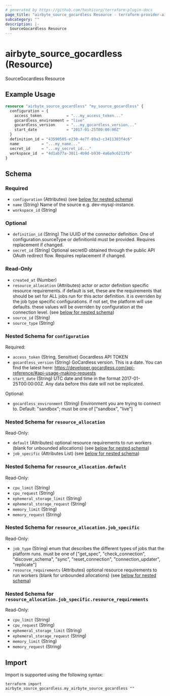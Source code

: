 ```yaml
---
# generated by https://github.com/hashicorp/terraform-plugin-docs
page_title: "airbyte_source_gocardless Resource - terraform-provider-airbyte"
subcategory: ""
description: |-
  SourceGocardless Resource
---
```


# airbyte_source_gocardless (Resource)

SourceGocardless Resource

## Example Usage

```terraform
resource "airbyte_source_gocardless" "my_source_gocardless" {
  configuration = {
    access_token           = "...my_access_token..."
    gocardless_environment = "live"
    gocardless_version     = "...my_gocardless_version..."
    start_date             = "2017-01-25T00:00:00Z"
  }
  definition_id = "43590505-e230-4e7f-89a3-c3411383f4c6"
  name          = "...my_name..."
  secret_id     = "...my_secret_id..."
  workspace_id  = "4d1ab77a-3011-4b9d-b930-4a6a9c6213fb"
}
```

<!-- schema generated by tfplugindocs -->
## Schema

### Required

- `configuration` (Attributes) (see [below for nested schema](#nestedatt--configuration))
- `name` (String) Name of the source e.g. dev-mysql-instance.
- `workspace_id` (String)

### Optional

- `definition_id` (String) The UUID of the connector definition. One of configuration.sourceType or definitionId must be provided. Requires replacement if changed.
- `secret_id` (String) Optional secretID obtained through the public API OAuth redirect flow. Requires replacement if changed.

### Read-Only

- `created_at` (Number)
- `resource_allocation` (Attributes) actor or actor definition specific resource requirements. if default is set, these are the requirements that should be set for ALL jobs run for this actor definition. it is overriden by the job type specific configurations. if not set, the platform will use defaults. these values will be overriden by configuration at the connection level. (see [below for nested schema](#nestedatt--resource_allocation))
- `source_id` (String)
- `source_type` (String)

<a id="nestedatt--configuration"></a>
### Nested Schema for `configuration`

Required:

- `access_token` (String, Sensitive) Gocardless API TOKEN
- `gocardless_version` (String) GoCardless version. This is a date. You can find the latest here: 
https://developer.gocardless.com/api-reference/#api-usage-making-requests
- `start_date` (String) UTC date and time in the format 2017-01-25T00:00:00Z. Any data
before this date will not be replicated.

Optional:

- `gocardless_environment` (String) Environment you are trying to connect to. Default: "sandbox"; must be one of ["sandbox", "live"]


<a id="nestedatt--resource_allocation"></a>
### Nested Schema for `resource_allocation`

Read-Only:

- `default` (Attributes) optional resource requirements to run workers (blank for unbounded allocations) (see [below for nested schema](#nestedatt--resource_allocation--default))
- `job_specific` (Attributes List) (see [below for nested schema](#nestedatt--resource_allocation--job_specific))

<a id="nestedatt--resource_allocation--default"></a>
### Nested Schema for `resource_allocation.default`

Read-Only:

- `cpu_limit` (String)
- `cpu_request` (String)
- `ephemeral_storage_limit` (String)
- `ephemeral_storage_request` (String)
- `memory_limit` (String)
- `memory_request` (String)


<a id="nestedatt--resource_allocation--job_specific"></a>
### Nested Schema for `resource_allocation.job_specific`

Read-Only:

- `job_type` (String) enum that describes the different types of jobs that the platform runs. must be one of ["get_spec", "check_connection", "discover_schema", "sync", "reset_connection", "connection_updater", "replicate"]
- `resource_requirements` (Attributes) optional resource requirements to run workers (blank for unbounded allocations) (see [below for nested schema](#nestedatt--resource_allocation--job_specific--resource_requirements))

<a id="nestedatt--resource_allocation--job_specific--resource_requirements"></a>
### Nested Schema for `resource_allocation.job_specific.resource_requirements`

Read-Only:

- `cpu_limit` (String)
- `cpu_request` (String)
- `ephemeral_storage_limit` (String)
- `ephemeral_storage_request` (String)
- `memory_limit` (String)
- `memory_request` (String)

## Import

Import is supported using the following syntax:

```shell
terraform import airbyte_source_gocardless.my_airbyte_source_gocardless ""
```

